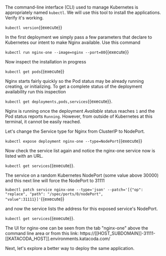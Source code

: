 The command-line interface (CLI) used to manage Kubernetes is appropriately named `kubectl`. We will use this tool to install the applications. Verify it's working.

`kubectl version`{{execute}}

In the first deployment we simply pass a few parameters that declare to Kubernetes our intent to make Nginx available. Use this command

`kubectl run nginx-one --image=nginx --port=80`{{execute}}

Now inspect the installation in progress

`kubectl get pods`{{execute}}

Nginx starts fairly quickly so the Pod status may be already running creating, or initializing. To get a complete status of the deployment availability run this inspection

`kubectl get deployments,pods,services`{{execute}}.

Nginx is running once the deployment _Available_ status reaches `1` and the Pod status reports `Running`. However, from outside of Kubernetes at this terminal, it cannot be easily reached.

Let's change the Service type for Nginx from ClusterIP to NodePort.

`kubectl expose deployment nginx-one --type=NodePort`{{execute}}

Now check the service list again and notice the nginx-one service now is listed with an URL.

`kubectl get services`{{execute}}.

The service on a random Kubernetes NodePort (some value above 30000) and this next line will force the NodePort to 31111

`kubectl patch service nginx-one --type='json' --patch='[{"op": "replace", "path": "/spec/ports/0/nodePort", "value":31111}]'`{{execute}}

and now the service lists the address for this exposed service's NodePort.

`kubectl get services`{{execute}}.

The UI for nginx-one can be seen from the tab "nginx-one" above the command line area or from this link: https://[[HOST_SUBDOMAIN]]-31111-[[KATACODA_HOST]].environments.katacoda.com/

Next, let's explore a better way to deploy the same application.